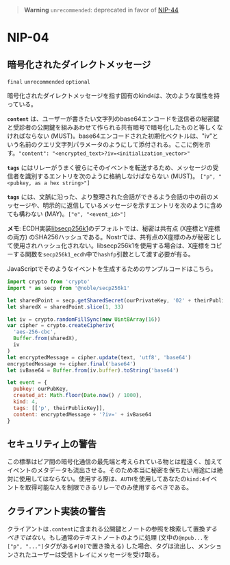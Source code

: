 > __Warning__  `unrecommended`: deprecated in favor of [NIP-44](44.md)

NIP-04
======

暗号化されたダイレクトメッセージ
------------------------

`final` `unrecommended` `optional`

暗号化されたダイレクトメッセージを指す固有のkind`4`は、次のような属性を持っている。

**`content`** は、ユーザーが書きたい文字列のbase64エンコードを送信者の秘密鍵と受診者の公開鍵を組みあわせて作られる共有暗号で暗号化したものと等しくなければならない (MUST)。base64エンコードされた初期化ベクトルは、"iv"という名前のクエリ文字列パラメータのようにして添付される。ここに例を示す。`"content": "<encrypted_text>?iv=<initialization_vector>"`

**`tags`** にはリレーがうまく彼らにそのイベントを転送するため、メッセージの受信者を識別するエントリを次のように格納しなけばならない (MUST)。 `["p", "<pubkey, as a hex string>"]`

**`tags`** には、文脈に沿った、より整理された会話ができるよう会話の中の前のメッセージや、明示的に返信しているメッセージを示すエントリを次のように含めても構わない (MAY)。`["e", "<event_id>"]`

**メモ**: ECDH実装[libsecp256k1](https://github.com/bitcoin-core/secp256k1)のデフォルトでは、秘密は共有点 (X座標とY座標の両方) のSHA256ハッシュである。Nostrでは、共有点のX座標のみが秘密として使用されハッシュ化されない。libsecp256k1を使用する場合は、X座標をコピーする関数を`secp256k1_ecdh`中で`hashfp`引数として渡す必要が有る。

JavaScriptでそのようなイベントを生成するためのサンプルコードはこちら。

```js
import crypto from 'crypto'
import * as secp from '@noble/secp256k1'

let sharedPoint = secp.getSharedSecret(ourPrivateKey, '02' + theirPublicKey)
let sharedX = sharedPoint.slice(1, 33)

let iv = crypto.randomFillSync(new Uint8Array(16))
var cipher = crypto.createCipheriv(
  'aes-256-cbc',
  Buffer.from(sharedX),
  iv
)
let encryptedMessage = cipher.update(text, 'utf8', 'base64')
encryptedMessage += cipher.final('base64')
let ivBase64 = Buffer.from(iv.buffer).toString('base64')

let event = {
  pubkey: ourPubKey,
  created_at: Math.floor(Date.now() / 1000),
  kind: 4,
  tags: [['p', theirPublicKey]],
  content: encryptedMessage + '?iv=' + ivBase64
}
```

## セキュリティ上の警告

この標準はピア間の暗号化通信の最先端と考えられている物とは程遠く、加えてイベントのメタデータも流出させる。そのため本当に秘密を保ちたい用途には絶対に使用してはならない。使用する際は、`AUTH`を使用してあなたの`kind:4`イベントを取得可能な人を制限できるリレーでのみ使用するべきである。

## クライアント実装の警告

クライアントは`.content`に含まれる公開鍵とノートの参照を検索して置換*するべきではない*。もし通常のテキストノートのように処理 (文中の`@npub...`を`["p", "..."]`タグがある`#[0]`で置き換える) した場合、タグは流出し、メンションされたユーザーは受信トレイにメッセージを受け取る。
